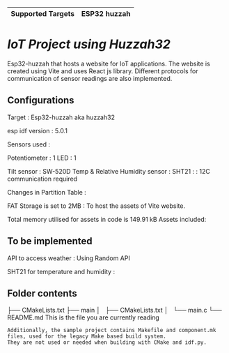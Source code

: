 | Supported Targets | ESP32 huzzah |
| ----------------- | ----- | 

# _IoT Project using Huzzah32_
Esp32-huzzah that hosts a website for IoT applications. The website is created using Vite and uses React js library. Different protocols for communication of sensor readings are also implemented.


## Configurations 

Target :  Esp32-huzzah aka huzzah32

esp idf version : 5.0.1

Sensors used : 

Potentiometer : 1
LED : 1

Tilt sensor : SW-520D 
Temp & Relative Humidity sensor : SHT21 : : 12C communication required

Changes in Partition Table :

FAT Storage is set to 2MB : To host the assets of Vite website.

Total memory utilised for assets in code is 149.91 kB
Assets included: 

## To be implemented 

API to access weather : Using Random API 

SHT21 for temperature and humidity : 



## Folder contents

├── CMakeLists.txt
├── main
│   ├── CMakeLists.txt
│   └── main.c
└── README.md                  This is the file you are currently reading
```
Additionally, the sample project contains Makefile and component.mk files, used for the legacy Make based build system. 
They are not used or needed when building with CMake and idf.py.
